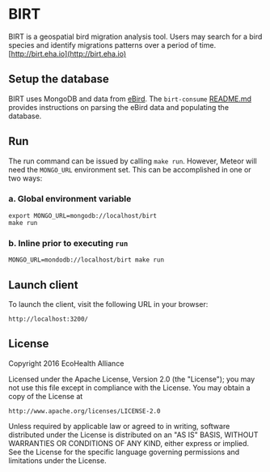 # BIRT

BIRT is a geospatial bird migration analysis tool.  Users may search for a bird species and identify migrations patterns over a period of time.
[http://birt.eha.io](http://birt.eha.io)

## Setup the database
BIRT uses MongoDB and data from [eBird](http://ebird.org/content/ebird/).
The `birt-consume` [README.md](https://github.com/ecohealthalliance/birt-consumer/blob/master/README.md) provides instructions on parsing the eBird data and populating the database.

## Run
The run command can be issued by calling `make run`.  However, Meteor will need the `MONGO_URL` environment set.  This can be accomplished in one or two ways:

### a. Global environment variable
  ```
  export MONGO_URL=mongodb://localhost/birt
  make run
  ```
### b. Inline prior to executing `run`
 ```
 MONGO_URL=mondodb://localhost/birt make run
 ```

## Launch client
To launch the client, visit the following URL in your browser:
  ```
  http://localhost:3200/
  ```

## License
Copyright 2016 EcoHealth Alliance

Licensed under the Apache License, Version 2.0 (the "License");
you may not use this file except in compliance with the License.
You may obtain a copy of the License at

    http://www.apache.org/licenses/LICENSE-2.0

Unless required by applicable law or agreed to in writing, software
distributed under the License is distributed on an "AS IS" BASIS,
WITHOUT WARRANTIES OR CONDITIONS OF ANY KIND, either express or implied.
See the License for the specific language governing permissions and
limitations under the License.
